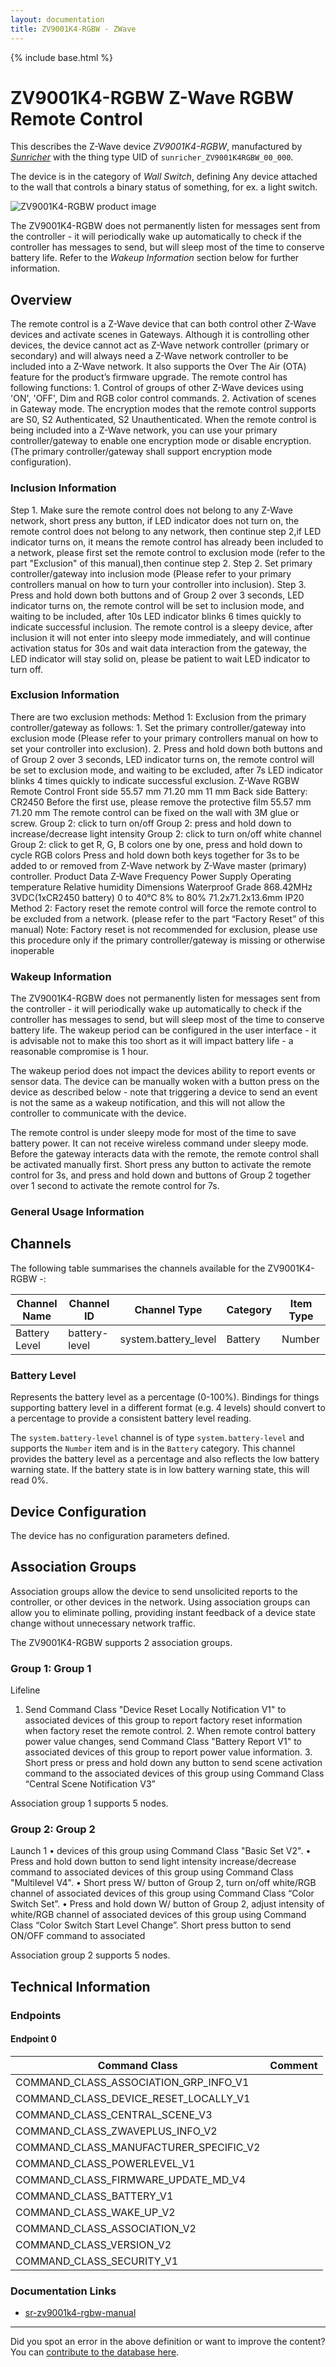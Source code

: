 ```yaml
---
layout: documentation
title: ZV9001K4-RGBW - ZWave
---
```


{% include base.html %}

# ZV9001K4-RGBW Z-Wave RGBW Remote Control
This describes the Z-Wave device *ZV9001K4-RGBW*, manufactured by *[Sunricher](www.sunricher.com)* with the thing type UID of ```sunricher_ZV9001K4RGBW_00_000```.

The device is in the category of *Wall Switch*, defining Any device attached to the wall that controls a binary status of something, for ex. a light switch.

![ZV9001K4-RGBW product image](https://opensmarthouse.org/zwavedatabase/1285/image/)


The ZV9001K4-RGBW does not permanently listen for messages sent from the controller - it will periodically wake up automatically to check if the controller has messages to send, but will sleep most of the time to conserve battery life. Refer to the *Wakeup Information* section below for further information.

## Overview

The remote control is a Z-Wave device that can both control other Z-Wave devices and activate scenes in Gateways. Although it is controlling other devices, the device cannot act as Z-Wave network controller (primary or secondary) and will always need a Z-Wave network controller to be included into a Z-Wave network. It also supports the Over The Air (OTA) feature for the product’s firmware upgrade. The remote control has following functions: 1. Control of groups of other Z-Wave devices using 'ON', 'OFF', Dim and RGB color control commands. 2. Activation of scenes in Gateway mode. The encryption modes that the remote control supports are S0, S2 Authenticated, S2 Unauthenticated. When the remote control is being included into a Z-Wave network, you can use your primary controller/gateway to enable one encryption mode or disable encryption. (The primary controller/gateway shall support encryption mode configuration). 

### Inclusion Information

Step 1. Make sure the remote control does not belong to any Z-Wave network, short press any button, if LED indicator does not turn on, the remote control does not belong to any network, then continue step 2,if LED indicator turns on, it means the remote control has already been included to a network, please first set the remote control to exclusion mode (refer to the part "Exclusion" of this manual),then continue step 2. Step 2. Set primary controller/gateway into inclusion mode (Please refer to your primary controllers manual on how to turn your controller into inclusion). Step 3. Press and hold down both buttons and of Group 2 over 3 seconds, LED indicator turns on, the remote control will be set to inclusion mode, and waiting to be included, after 10s LED indicator blinks 6 times quickly to indicate successful inclusion. The remote control is a sleepy device, after inclusion it will not enter into sleepy mode immediately, and will continue activation status for 30s and wait data interaction from the gateway, the LED indicator will stay solid on, please be patient to wait LED indicator to turn off.

### Exclusion Information

There are two exclusion methods: Method 1: Exclusion from the primary controller/gateway as follows: 1. Set the primary controller/gateway into exclusion mode (Please refer to your primary controllers manual on how to set your controller into exclusion). 2. Press and hold down both buttons and of Group 2 over 3 seconds, LED indicator turns on, the remote control will be set to exclusion mode, and waiting to be excluded, after 7s LED indicator blinks 4 times quickly to indicate successful exclusion. Z-Wave RGBW Remote Control Front side 55.57 mm 71.20 mm 11 mm Back side Battery: CR2450 Before the first use, please remove the protective film 55.57 mm 71.20 mm The remote control can be fixed on the wall with 3M glue or screw. Group 2: click to turn on/off Group 2: press and hold down to increase/decrease light intensity Group 2: click to turn on/off white channel Group 2: click to get R, G, B colors one by one, press and hold down to cycle RGB colors Press and hold down both keys together for 3s to be added to or removed from Z-Wave network by Z-Wave master (primary) controller. Product Data Z-Wave Frequency Power Supply Operating temperature Relative humidity Dimensions Waterproof Grade 868.42MHz 3VDC(1xCR2450 battery) 0 to 40°C 8% to 80% 71.2x71.2x13.6mm IP20 Method 2: Factory reset the remote control will force the remote control to be excluded from a network. (please refer to the part “Factory Reset” of this manual) Note: Factory reset is not recommended for exclusion, please use this procedure only if the primary controller/gateway is missing or otherwise inoperable

### Wakeup Information

The ZV9001K4-RGBW does not permanently listen for messages sent from the controller - it will periodically wake up automatically to check if the controller has messages to send, but will sleep most of the time to conserve battery life. The wakeup period can be configured in the user interface - it is advisable not to make this too short as it will impact battery life - a reasonable compromise is 1 hour.

The wakeup period does not impact the devices ability to report events or sensor data. The device can be manually woken with a button press on the device as described below - note that triggering a device to send an event is not the same as a wakeup notification, and this will not allow the controller to communicate with the device.


The remote control is under sleepy mode for most of the time to save battery power. It can not receive wireless command under sleepy mode. Before the gateway interacts data with the remote, the remote control shall be activated manually first. Short press any button to activate the remote control for 3s, and press and hold down and buttons of Group 2 together over 1 second to activate the remote control for 7s. 

### General Usage Information



## Channels

The following table summarises the channels available for the ZV9001K4-RGBW -:

| Channel Name | Channel ID | Channel Type | Category | Item Type |
|--------------|------------|--------------|----------|-----------|
| Battery Level | battery-level | system.battery_level | Battery | Number |

### Battery Level
Represents the battery level as a percentage (0-100%). Bindings for things supporting battery level in a different format (e.g. 4 levels) should convert to a percentage to provide a consistent battery level reading.

The ```system.battery-level``` channel is of type ```system.battery-level``` and supports the ```Number``` item and is in the ```Battery``` category.
This channel provides the battery level as a percentage and also reflects the low battery warning state. If the battery state is in low battery warning state, this will read 0%.


## Device Configuration

The device has no configuration parameters defined.

## Association Groups

Association groups allow the device to send unsolicited reports to the controller, or other devices in the network. Using association groups can allow you to eliminate polling, providing instant feedback of a device state change without unnecessary network traffic.

The ZV9001K4-RGBW supports 2 association groups.

### Group 1: Group 1

Lifeline
1. Send Command Class "Device Reset Locally Notification V1" to associated devices of this group to report factory reset information when factory reset the remote control. 2. When remote control battery power value changes, send Command Class "Battery Report V1" to associated devices of this group to report power value information. 3. Short press or press and hold down any button to send scene activation command to the associated devices of this group using Command Class “Central Scene Notification V3” 

Association group 1 supports 5 nodes.

### Group 2: Group 2

Launch 1
• devices of this group using Command Class "Basic Set V2". • Press and hold down button to send light intensity increase/decrease command to associated devices of this group using Command Class "Multilevel V4". • Short press W/ button of Group 2, turn on/off white/RGB channel of associated devices of this group using Command Class “Color Switch Set”. • Press and hold down W/ button of Group 2, adjust intensity of white/RGB channel of associated devices of this group using Command Class “Color Switch Start Level Change”. Short press button to send ON/OFF command to associated

Association group 2 supports 5 nodes.

## Technical Information

### Endpoints

#### Endpoint 0

| Command Class | Comment |
|---------------|---------|
| COMMAND_CLASS_ASSOCIATION_GRP_INFO_V1| |
| COMMAND_CLASS_DEVICE_RESET_LOCALLY_V1| |
| COMMAND_CLASS_CENTRAL_SCENE_V3| |
| COMMAND_CLASS_ZWAVEPLUS_INFO_V2| |
| COMMAND_CLASS_MANUFACTURER_SPECIFIC_V2| |
| COMMAND_CLASS_POWERLEVEL_V1| |
| COMMAND_CLASS_FIRMWARE_UPDATE_MD_V4| |
| COMMAND_CLASS_BATTERY_V1| |
| COMMAND_CLASS_WAKE_UP_V2| |
| COMMAND_CLASS_ASSOCIATION_V2| |
| COMMAND_CLASS_VERSION_V2| |
| COMMAND_CLASS_SECURITY_V1| |

### Documentation Links

* [sr-zv9001k4-rgbw-manual](https://opensmarthouse.org/zwavedatabase/1285/reference/SR-ZV9001K4-RGBW-Instruction-V1.pdf)

---

Did you spot an error in the above definition or want to improve the content?
You can [contribute to the database here](https://opensmarthouse.org/zwavedatabase/1285).
